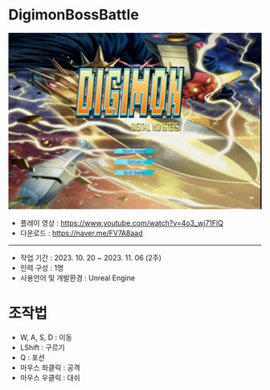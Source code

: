 # DigimonBossBattle
<img src="Image/DigimonBossBattle.png" width="600" height="350"/>

* 플레이 영상 : <https://www.youtube.com/watch?v=4o3_wj71FlQ>
* 다운로드 : <https://naver.me/FV7A8aad>
***
* 작업 기간 : 2023. 10. 20 ~ 2023. 11. 06 (2주)
* 인력 구성 : 1명
* 사용언어 및 개발환경 : Unreal Engine
# 조작법    
* W, A, S, D : 이동
* LShift : 구르기
* Q : 포션
* 마우스 좌클릭 : 공격
* 마우스 우클릭 : 대쉬
